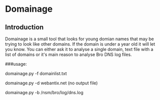 # Domainage

## Introduction
Domainage is a small tool that looks for young domian names that may be trying to look like other domains. If the domain is under a year old it will let you know. You can either ask it to analyse a single domain, text file with a list of domains or it's main reason to analyse Bro DNS log files.


###usage:

domainage.py -f domainlist.txt

domainage.py -d webantix.net (no output file)

domainage.py -b /nsm/bro/log/dns.log

